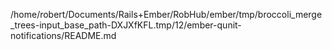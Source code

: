 /home/robert/Documents/Rails+Ember/RobHub/ember/tmp/broccoli_merge_trees-input_base_path-DXJXfKFL.tmp/12/ember-qunit-notifications/README.md